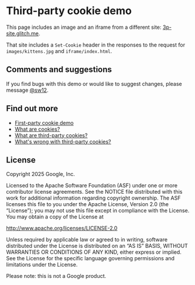 # Third-party cookie demo

This page includes an image and an iframe from a different site: [3p-site.glitch.me](https://3p-site.glitch.me). 

That site includes a `Set-Cookie` header in the responses to the request for `images/kittens.jpg` and `iframe/index.html`.

## Comments and suggestions

If you find bugs with this demo or would like to suggest changes, please message [@sw12](https//twitter.com/sw12).

## Find out more

* [First-party cookie demo](https://1pc.glitch.me)
* [What are cookies?](https://goo.gle/cookies)
* [What are third-party cookies?](https://goo.gle/3pc)
* [What's wrong with third-party cookies?](https://goo.gle/3pc-what)

## License

Copyright 2025 Google, Inc.

Licensed to the Apache Software Foundation (ASF) under one or more contributor license agreements. See the NOTICE file distributed with this work for additional information regarding copyright ownership. The ASF licenses this file to you under the Apache License, Version 2.0 (the “License”); you may not use this file except in compliance with the License. You may obtain a copy of the License at

http://www.apache.org/licenses/LICENSE-2.0

Unless required by applicable law or agreed to in writing, software distributed under the License is distributed on an “AS IS” BASIS, WITHOUT WARRANTIES OR CONDITIONS OF ANY KIND, either express or implied. See the License for the specific language governing permissions and limitations under the License.

Please note: this is not a Google product.
